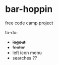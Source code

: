 # bar-hoppin
free code camp project

to-do:
* ~~logout~~
* ~~footer~~
* left icon menu
* searches ??
  
